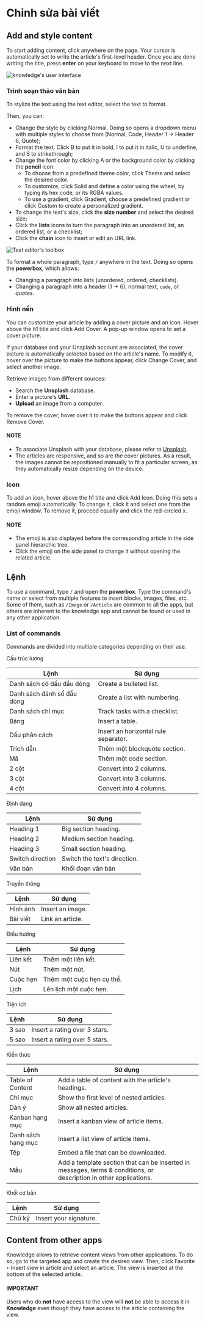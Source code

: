 # Chỉnh sửa bài viết

## Add and style content

To start adding content, click anywhere on the page. Your cursor is automatically set to write the
article's first-level header. Once you are done writing the title, press **enter** on your keyboard
to move to the next line.

![knowledge's user interface](../../../.gitbook/assets/ui.png)

<a id="knowledge-text-editor"></a>

### Trình soạn thảo văn bản

To stylize the text using the text editor, select the text to format.

Then, you can:

- Change the style by clicking Normal. Doing so opens a dropdown menu with multiple
  styles to choose from (Normal, Code, Header 1 → Header 6, Quote);
- Format the text. Click B to put it in bold, I to put it in italic,
  U to underline, and S to strikethrough;
- Change the font color by clicking A or the background color by clicking the **pencil**
  icon:
  - To choose from a predefined theme color, click Theme and select the desired color.
  - To customize, click Solid and define a color using the wheel, by typing its hex
    code, or its RGBA values.
  - To use a gradient, click Gradient, choose a predefined gradient or click
    Custom to create a personalized gradient.
- To change the text's size, click the **size number** and select the desired size;
- Click the **lists** icons to turn the paragraph into an unordered list, an ordered list, or a
  checklist;
- Click the **chain** icon to insert or edit an URL link.

![Text editor's toolbox](../../../.gitbook/assets/style-and-colors.png)

To format a whole paragraph, type `/` anywhere in the text. Doing so opens the **powerbox**, which
allows:

- Changing a paragraph into lists (unordered, ordered, checklists).
- Changing a paragraph into a header (1 → 6), normal text, `code`, or *quotes*.

### Hình nền

You can customize your article by adding a cover picture and an icon. Hover above the h1 title and
click Add Cover. A pop-up window opens to set a cover picture.

If your database and your Unsplash account are associated, the cover picture is automatically
selected based on the article's name. To modify it, hover over the picture to make the buttons
appear, click Change Cover, and select another image.

Retrieve images from different sources:

- Search the **Unsplash** database.
- Enter a picture's **URL**.
- **Upload** an image from a computer.

To remove the cover, hover over it to make the buttons appear and click Remove Cover.

#### NOTE
- To associate Unsplash with your database, please refer to
  [Unsplash](applications/general/integrations/unsplash.md).
- The articles are responsive, and so are the cover pictures. As a result, the images cannot
  be repositioned manually to fit a particular screen, as they automatically resize
  depending on the device.

### Icon

To add an icon, hover above the h1 title and click Add Icon. Doing this sets a random
emoji automatically. To change it, click it and select one from the emoji window. To remove it,
proceed equally and click the red-circled x.

#### NOTE
- The emoji is also displayed before the corresponding article in the side panel hierarchic tree.
- Click the emoji on the side panel to change it without opening the related article.

<a id="knowledge-powerbox"></a>

## Lệnh

To use a command, type `/` and open the **powerbox**. Type the command's name or select from
multiple features to insert blocks, images, files, etc. Some of them, such as `/Image` or `/Article`
are common to all the apps, but others are inherent to the knowledge app and cannot be found or used
in any other application.

### List of commands

Commands are divided into multiple categories depending on their use.

Cấu trúc lương

| Lệnh                       | Sử dụng                              |
|----------------------------|--------------------------------------|
| Danh sách có dấu đầu dòng  | Create a bulleted list.              |
| Danh sách đánh số đầu dòng | Create a list with numbering.        |
| Danh sách chỉ mục          | Track tasks with a checklist.        |
| Bảng                       | Insert a table.                      |
| Dấu phân cách              | Insert an horizontal rule separator. |
| Trích dẫn                  | Thêm một blockquote section.         |
| Mã                         | Thêm một code section.               |
| 2 cột                      | Convert into 2 columns.              |
| 3 cột                      | Convert into 3 columns.              |
| 4 cột                      | Convert into 4 columns.              |

Định dạng

| Lệnh             | Sử dụng                      |
|------------------|------------------------------|
| Heading 1        | Big section heading.         |
| Heading 2        | Medium section heading.      |
| Heading 3        | Small section heading.       |
| Switch direction | Switch the text's direction. |
| Văn bản          | Khối đoạn văn bản            |

Truyền thông

| Lệnh     | Sử dụng          |
|----------|------------------|
| Hình ảnh | Insert an image. |
| Bài viết | Link an article. |

Điều hướng

| Lệnh     | Sử dụng                   |
|----------|---------------------------|
| Liên kết | Thêm một liên kết.        |
| Nút      | Thêm một nút.             |
| Cuộc hẹn | Thêm một cuộc hẹn cụ thể. |
| Lịch     | Lên lịch một cuộc hẹn.    |

Tiện ích

| Lệnh   | Sử dụng                       |
|--------|-------------------------------|
| 3 sao  | Insert a rating over 3 stars. |
| 5 sao  | Insert a rating over 5 stars. |

Kiến thức

| Lệnh               | Sử dụng                                                                                                                |
|--------------------|------------------------------------------------------------------------------------------------------------------------|
| Table of Content   | Add a table of content with the article's headings.                                                                    |
| Chỉ mục            | Show the first level of nested articles.                                                                               |
| Dàn ý              | Show all nested articles.                                                                                              |
| Kanban hạng mục    | Insert a kanban view of article items.                                                                                 |
| Danh sách hạng mục | Insert a list view of article items.                                                                                   |
| Tệp                | Embed a file that can be downloaded.                                                                                   |
| Mẫu                | Add a template section that can be inserted in messages, terms & conditions, or<br/>description in other applications. |

Khối cơ bản

| Lệnh   | Sử dụng                |
|--------|------------------------|
| Chữ ký | Insert your signature. |

## Content from other apps

Knowledge allows to retrieve content views from other applications. To do so, go to the targeted app
and create the desired view. Then, click Favorite ‣ Insert view in article and
select an article. The view is inserted at the bottom of the selected article.

#### IMPORTANT
Users who do **not** have access to the view will **not** be able to access it in **Knowledge**
even though they have access to the article containing the view.
